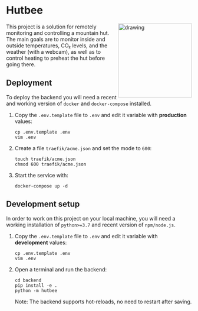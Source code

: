 # Hutbee

<img src="https://user-images.githubusercontent.com/1587877/67436463-bb01f500-f5ee-11e9-88c3-06f1800041b3.png" alt="drawing" width="200" style="float:right"/>

This project is a solution for remotely monitoring and controlling a mountain
hut. The main goals are to monitor inside and outside temperatures, CO₂ levels,
and the weather (with a webcam), as well as to control heating to preheat the
hut before going there.

## Deployment

To deploy the backend you will need a recent and working version of `docker` and
`docker-compose` installed.

1. Copy the `.env.template` file to `.env` and edit it variable with **production**
   values:
   
   ```
   cp .env.template .env
   vim .env
   ```
   
2. Create a file `traefik/acme.json` and set the mode to `600`:
   
   ```
   touch traefik/acme.json
   chmod 600 traefik/acme.json
   ```
   
3. Start the service with:

   ```
   docker-compose up -d
   ```

## Development setup

In order to work on this project on your local machine, you will need a working
installation of `python>=3.7` and recent version of `npm/node.js`.

1. Copy the `.env.template` file to `.env` and edit it variable with **development**
   values:
   
   ```
   cp .env.template .env
   vim .env
   ```
   
2. Open a terminal and run the backend:

   ```
   cd backend
   pip install -e .
   python -m hutbee
   ```

   Note: The backend supports hot-reloads, no need to restart after saving.

